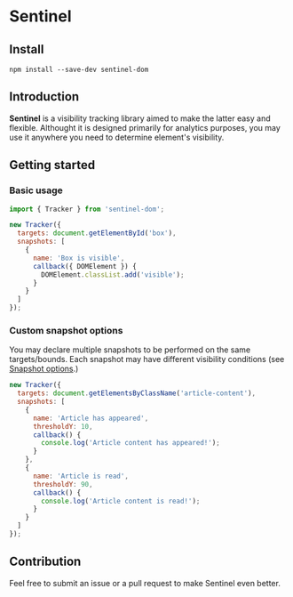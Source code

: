 # Sentinel

## Install
```
npm install --save-dev sentinel-dom
```

## Introduction
**Sentinel** is a visibility tracking library aimed to make the latter easy and flexible. Althought it is designed primarily for analytics purposes, you may use it anywhere you need to determine element's visibility.

## Getting started
### Basic usage
```js
import { Tracker } from 'sentinel-dom';

new Tracker({
  targets: document.getElementById('box'),
  snapshots: [
    {
      name: 'Box is visible',
      callback({ DOMElement }) {
        DOMElement.classList.add('visible');
      }
    }
  ]
});
```

### Custom snapshot options
You may declare multiple snapshots to be performed on the same targets/bounds. Each snapshot may have different visibility conditions (see [Snapshot options](./docs/02-options.md#snapshot-options).)
```js
new Tracker({
  targets: document.getElementsByClassName('article-content'),
  snapshots: [
    {
      name: 'Article has appeared',
      thresholdY: 10,
      callback() {
        console.log('Article content has appeared!');
      }
    },
    {
      name: 'Article is read',
      thresholdY: 90,
      callback() {
        console.log('Article content is read!');
      }
    }
  ]
});
```

## Contribution
Feel free to submit an issue or a pull request to make Sentinel even better.

